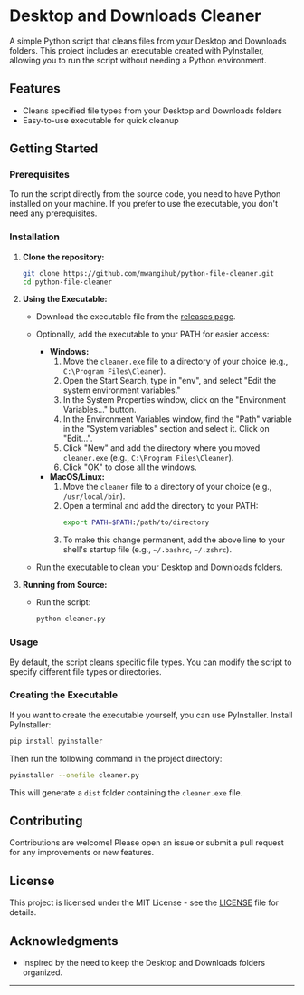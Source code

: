 
# Desktop and Downloads Cleaner

A simple Python script that cleans files from your Desktop and Downloads folders. This project includes an executable created with PyInstaller, allowing you to run the script without needing a Python environment.

## Features

- Cleans specified file types from your Desktop and Downloads folders
- Easy-to-use executable for quick cleanup

## Getting Started

### Prerequisites

To run the script directly from the source code, you need to have Python installed on your machine. If you prefer to use the executable, you don't need any prerequisites.

### Installation

1. **Clone the repository:**

   ```bash
   git clone https://github.com/mwangihub/python-file-cleaner.git
   cd python-file-cleaner
   ```

2. **Using the Executable:**

   - Download the executable file from the [releases page](https://github.com/mwangihub/python-file-cleaner/releases).
   - Optionally, add the executable to your PATH for easier access:
     - **Windows:**
       1. Move the `cleaner.exe` file to a directory of your choice (e.g., `C:\Program Files\Cleaner`).
       2. Open the Start Search, type in "env", and select "Edit the system environment variables."
       3. In the System Properties window, click on the "Environment Variables..." button.
       4. In the Environment Variables window, find the "Path" variable in the "System variables" section and select it. Click on "Edit...".
       5. Click "New" and add the directory where you moved `cleaner.exe` (e.g., `C:\Program Files\Cleaner`).
       6. Click "OK" to close all the windows.
     - **MacOS/Linux:**
       1. Move the `cleaner` file to a directory of your choice (e.g., `/usr/local/bin`).
       2. Open a terminal and add the directory to your PATH:
          ```bash
          export PATH=$PATH:/path/to/directory
          ```
       3. To make this change permanent, add the above line to your shell's startup file (e.g., `~/.bashrc`, `~/.zshrc`).

   - Run the executable to clean your Desktop and Downloads folders.

3. **Running from Source:**

   - Run the script:

     ```bash
     python cleaner.py
     ```

### Usage

By default, the script cleans specific file types. You can modify the script to specify different file types or directories.

### Creating the Executable

If you want to create the executable yourself, you can use PyInstaller. Install PyInstaller:

```bash
pip install pyinstaller
```

Then run the following command in the project directory:

```bash
pyinstaller --onefile cleaner.py
```

This will generate a `dist` folder containing the `cleaner.exe` file.

## Contributing

Contributions are welcome! Please open an issue or submit a pull request for any improvements or new features.

## License

This project is licensed under the MIT License - see the [LICENSE](LICENSE) file for details.

## Acknowledgments

- Inspired by the need to keep the Desktop and Downloads folders organized.

---
